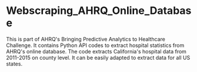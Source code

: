 # Webscraping_AHRQ_Online_Database

This is part of AHRQ's Bringing Predictive Analytics to Healthcare Challenge. It contains Python API codes to extract hospital statistics from AHRQ's online database. The code extracts California's hospital data from 2011-2015 on county level. It can be easily adapted to extract data for all US states. 
